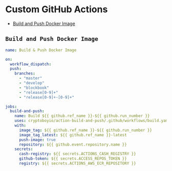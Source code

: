 # Custom GitHub Actions

- [Build and Push Docker Image](#build-and-push-docker-image)

## `Build and Push Docker Image`

```yaml
name: Build & Push Docker Image

on:
  workflow_dispatch:
  push:
    branches:
      - "master"
      - "develop"
      - "blockbook"
      - "release[0-9]+"
      - "release[0-9]+-[0-9]+"

jobs:
  build-and-push:
    name: Build ${{ github.ref_name }}-${{ github.run_number }}
    uses: cryptoboyio/action-build-and-push/.github/workflows/build.yaml@master
    with:
      image_tag: ${{ github.ref_name }}-${{ github.run_number }}
      image_tag_latest: ${{ github.ref_name }}-latest
      push-image: true
      repository: ${{ github.event.repository.name }}
    secrets:
      cash-registry: ${{ secrets.ACTIONS_CASH_REGISTRY }}
      github-token: ${{ secrets.ACCESS_REPOS_TOKEN }}
      registry: ${{ secrets.ACTIONS_AWS_ECR_REPOSITORY }}
```
